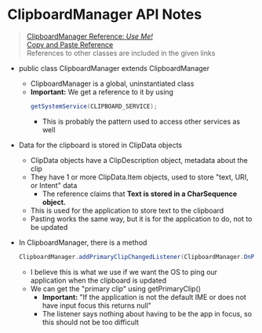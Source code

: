 # ClipboardManager API Notes

> [ClipboardManager Reference: _Use Me!_](https://developer.android.com/reference/android/content/ClipboardManager)  
> [Copy and Paste Reference](https://developer.android.com/guide/topics/text/copy-paste)  
> References to other classes are included in the given links

* public class ClipboardManager extends ClipboardManager
	* ClipboardManager is a global, uninstantiated class
	* **Important:** We get a reference to it by using
		```java
		getSystemService(CLIPBOARD_SERVICE);
		```
		* This is probably the pattern used to access other services as well

* Data for the clipboard is stored in ClipData objects
	* ClipData objects have a ClipDescription object, metadata about the clip
	* They have 1 or more ClipData.Item objects, used to store "text, URI, or Intent" data
		* The reference claims that **Text is stored in a CharSequence object.**
	* This is used for the application to store text to the clipboard
	* Pasting works the same way, but it is for the application to do, not to be updated

* In ClipboardManager, there is a method
	```java
	ClipboardManager.addPrimaryClipChangedListener(ClipboardManager.OnPrimaryClipChangedListener what)
	```
	* I believe this is what we use if we want the OS to ping our application when the clipboard is updated
	* We can get the "primary clip" using getPrimaryClip()
		* **Important:** "If the application is not the default IME or does not have input focus this returns null"
		* The listener says nothing about having to be the app in focus, so this should not be too difficult